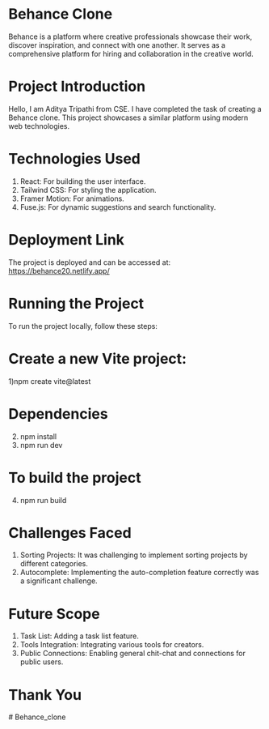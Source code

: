# Behance Clone

Behance is a platform where creative professionals showcase their work, discover inspiration, and connect with one another. It serves as a comprehensive platform for hiring and collaboration in the creative world.

# Project Introduction
Hello, I am Aditya Tripathi from CSE. I have completed the task of creating a Behance clone. This project showcases a similar platform using modern web technologies.

# Technologies Used
1) React: For building the user interface.
2) Tailwind CSS: For styling the application.
3) Framer Motion: For animations.
4) Fuse.js: For dynamic suggestions and search functionality.

# Deployment Link 
The project is deployed and can be accessed at: https://behance20.netlify.app/

# Running the Project
To run the project locally, follow these steps:

# Create a new Vite project:
1)npm create vite@latest

# Dependencies
2) npm install
3) npm run dev

# To build the project
4) npm run build

# Challenges Faced
1) Sorting Projects: It was challenging to implement sorting projects by different categories.
2) Autocomplete: Implementing the auto-completion feature correctly was a significant challenge.

# Future Scope
1) Task List: Adding a task list feature.
2) Tools Integration: Integrating various tools for creators.
3) Public Connections: Enabling general chit-chat and connections for public users.

# Thank You
#   B e h a n c e _ c l o n e  
 